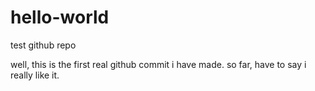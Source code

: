 # hello-world
test github repo

well, this is the first real github commit i have made.  so far, have to say i really like it.

